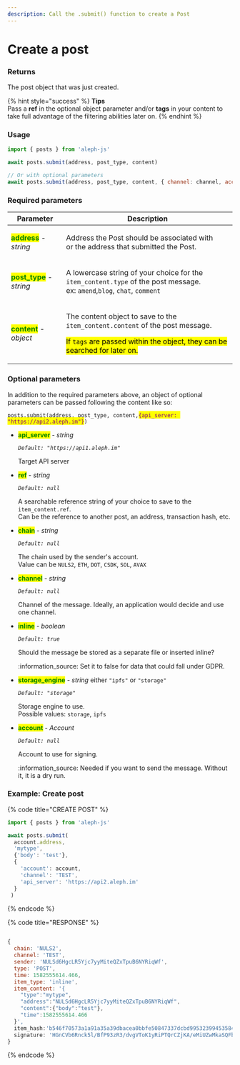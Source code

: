 ```yaml
---
description: Call the .submit() function to create a Post
---
```


# Create a post

### Returns

The post object that was just created.

{% hint style="success" %}
**Tips** \
Pass a **ref** in the optional object parameter and/or **tags** in your content to take full advantage of the filtering abilities later on.
{% endhint %}

###

### Usage

```javascript
import { posts } from 'aleph-js'

await posts.submit(address, post_type, content)

// Or with optional parameters
await posts.submit(address, post_type, content, { channel: channel, account: account})
```

###

### Required parameters

| Parameter                                                   | Description                                                                                                                                                                                                                               |
| ----------------------------------------------------------- | ----------------------------------------------------------------------------------------------------------------------------------------------------------------------------------------------------------------------------------------- |
| <mark style="color:green;">**address**</mark> - _string_    | <p>Address the Post should be associated with <br>or the address that submitted the Post.</p>                                                                                                                                             |
| <mark style="color:green;">**post\_type**</mark> - _string_ | <p>A lowercase string of your choice for the <code>item_content.type</code> of the post message.<br> ex: <code>amend</code>,<code>blog</code>, <code>chat</code>, <code>comment</code></p>                                                |
| <mark style="color:green;">**content**</mark> - _object_    | <p>The content object to save to the <code>item_content.content</code> of the post message.</p><p><mark style="background-color:yellow;">If <code>tags</code> are passed within the object, they can be searched for later on.</mark></p> |

###

### Optional parameters

In addition to the required parameters above, an object of optional  parameters can be passed following the content like so:

`posts.submit(address, post_type, content,`<mark style="color:purple;">`{api_server: "https://api2.aleph.im"}`</mark>`)`

*   <mark style="color:green;">**api\_server**</mark> - _string_

    _`Default: "https://api1.aleph.im"`_

    Target API server


*   <mark style="color:green;">**ref**</mark> - _string_

    _`Default: null`_

    A searchable reference string of your choice to save to the `item_content.ref`.\
    Can be the reference to another post, an address, transaction hash, etc.


*   <mark style="color:green;">**chain**</mark> - _string_

    _`Default: null`_

    The chain used by the sender's account. \
    Value can be `NULS2`, `ETH`, `DOT`, `CSDK`, `SOL`, `AVAX`


*   <mark style="color:green;">**channel**</mark> - _string_

    _`Default: null`_

    Channel of the message. Ideally, an application would decide and use one channel.


*   <mark style="color:green;">**inline**</mark> - _boolean_

    _`Default: true`_

    Should the message be stored as a separate file or inserted inline?&#x20;

    :information\_source: Set it to false for data that could fall under GDPR.&#x20;


*   <mark style="color:green;">**storage\_engine**</mark> - _string_ either `"ipfs"` or `"storage"`

    _`Default: "storage"`_

    Storage engine to use. \
    Possible values: `storage`, `ipfs`


*   <mark style="color:green;">**account**</mark> - _Account_

    _`Default: null`_

    Account to use for signing.

    :information\_source: Needed if you want to send the message. Without it, it is a dry run.

###

### Example: Create post

{% code title="CREATE POST" %}
```javascript
import { posts } from 'aleph-js'

await posts.submit(
  account.address,
  'mytype',
  {'body': 'test'},
  {
    'account': account,
    'channel': 'TEST',
    'api_server': 'https://api2.aleph.im'
  }
 )
```
{% endcode %}

{% code title="RESPONSE" %}
```javascript

{ 
  chain: 'NULS2',
  channel: 'TEST',
  sender: 'NULSd6HgcLR5Yjc7yyMiteQZxTpuB6NYRiqWf',
  type: 'POST',
  time: 1582555614.466,
  item_type: 'inline',
  item_content: '{
    "type":"mytype",
    "address":"NULSd6HgcLR5Yjc7yyMiteQZxTpuB6NYRiqWf",
    "content":{"body":"test"},
    "time":1582555614.466
  }',
  item_hash:'b546f70573a1a91a35a39dbacea0bbfe50847337dcbd995323994535847a6519',
  signature: 'HGnCVb6Rnck5l/BfP93zR3/dvgVToK1yRiPTQrCZjKA/eMiUZwMkaSQFb/FMLvENTtZX804KRERGZxoxU1lEip0=' 
}
```
{% endcode %}
